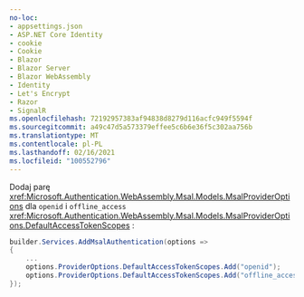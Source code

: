 ```yaml
---
no-loc:
- appsettings.json
- ASP.NET Core Identity
- cookie
- Cookie
- Blazor
- Blazor Server
- Blazor WebAssembly
- Identity
- Let's Encrypt
- Razor
- SignalR
ms.openlocfilehash: 72192957383af94838d8279d116acfc949f5594f
ms.sourcegitcommit: a49c47d5a573379effee5c6b6e36f5c302aa756b
ms.translationtype: MT
ms.contentlocale: pl-PL
ms.lasthandoff: 02/16/2021
ms.locfileid: "100552796"
---
```

Dodaj parę <xref:Microsoft.Authentication.WebAssembly.Msal.Models.MsalProviderOptions> dla `openid` i `offline_access` <xref:Microsoft.Authentication.WebAssembly.Msal.Models.MsalProviderOptions.DefaultAccessTokenScopes> :

```csharp
builder.Services.AddMsalAuthentication(options =>
{
    ...
    options.ProviderOptions.DefaultAccessTokenScopes.Add("openid");
    options.ProviderOptions.DefaultAccessTokenScopes.Add("offline_access");
});
```
